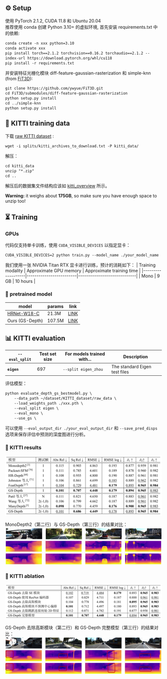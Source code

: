 ## ⚙️ Setup
使用 PyTorch 2.1.2, CUDA 11.8 和 Ubuntu 20.04 \
推荐使用 conda 创建 Python 3.10+ 的虚拟环境, 首先安装 requirements.txt 中的依赖:

```shell
conda create -n xxx python=3.10
conda activate xxx
pip install torch==2.1.2 torchvision==0.16.2 torchaudio==2.1.2 --index-url https://download.pytorch.org/whl/cu118
pip install -r requirements.txt
```
并安装特征光栅化模块 diff-feature-gaussian-rasterization  和 simple-knn (from [FiT3D](https://github.com/ywyue/FiT3D.git)):

```shell
git clone https://github.com/ywyue/FiT3D.git
cd FiT3D/submodules/diff-feature-gaussian-rasterization
python setup.py install
cd ../simple-knn
python setup.py install
```

## 💾 KITTI training data

下载 [raw KITTI dataset](http://www.cvlibs.net/datasets/kitti/raw_data.php) :
```shell
wget -i splits/kitti_archives_to_download.txt -P kitti_data/
```
解压：
```shell
cd kitti_data
unzip "*.zip"
cd ..
```
解压后的数据集文件结构应该如 [kitti_overview](./kitti_overview.txt) 所示。

**Warning:** it weighs about **175GB**, so make sure you have enough space to unzip too!

## ⏳ Training
### GPUs

代码仅支持单卡训练，使用 `CUDA_VISIBLE_DEVICES` 以指定显卡：
```shell
CUDA_VISIBLE_DEVICES=2 python train.py --model_name ./your_model_name
```

我们使用一张 NVIDIA Titan RTX 显卡进行训练，预计的消耗如下：
| Training modality | Approximate GPU memory  | Approximate training time   |
|-------------------|-------------------------|-----------------------------|
| Mono              | 9 GB                     | 10 hours                    |

### 💽 pretrained model
| model | params | link|
|-------|------|------|
|[HRNet-W18-C](https://github.com/HRNet/HRNet-Image-Classification.git) | 21.3M | [LINK](https://github.com/HRNet/HRNet-Image-Classification/releases/download/PretrainedWeights/HRNet_W18_C_cosinelr_cutmix_300epoch.pth.tar)|
|Ours (GS-Depth)|107.5M|[LINK](https://drive.google.com/file/d/1UN04yQIs5d_MeQ7ImK2a_Lv7UTjEBwXR/view?usp=sharing)
## 📊 KITTI evaluation
| `--eval_split`        | Test set size | For models trained with... | Description  |
|-----------------------|---------------|----------------------------|--------------|
| **`eigen`**           | 697           | `--split eigen_zhou` | The standard Eigen test files |

评估模型：
```shell
python evaluate_depth_gs_bestmodel.py \
    --data_path ~/dataset/KITTI_dataset/raw_data \
    --load_weights_path ./xxx.pth \
    --eval_split eigen \
    --eval_mono \
    --use_gs \
```
可以使用 `--eval_output_dir ./your_eval_output_dir` 和 `--save_pred_disps` 选项来保存评估中预测的深度图进行分析。

### 🎉 KITTI results
![alt text](results/kitti_results.png)

MonoDepth2（第二行）与 GS-Depth（第三行）的结果对比：
![alt text](results/results_compare.png)
### 🎉 KITTI ablation
![alt text](results/kitti_ablation.png)

GS-Depth 去除高斯模块（第二行）和 GS-Depth 完整模型（第三行）的结果对比：
![alt text](results/ablation_compare.png)